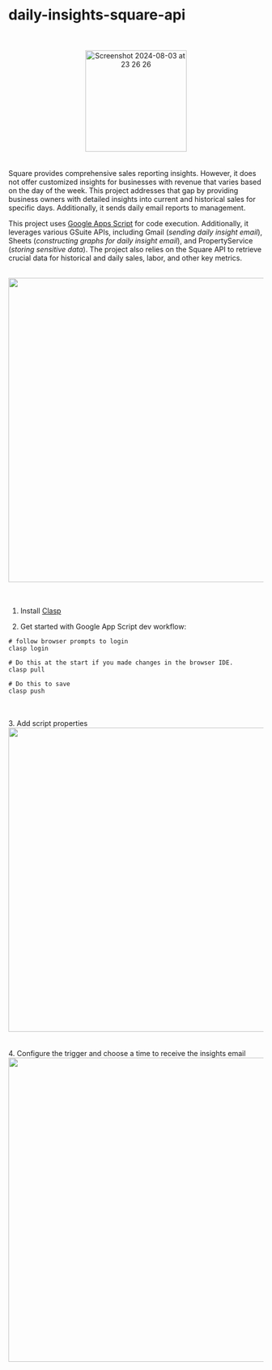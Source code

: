 # daily-insights-square-api

</br>
</br>
<div align="center">
    <img width="200" height="200" alt="Screenshot 2024-08-03 at 23 26 26" src="https://github.com/user-attachments/assets/3c7c7fdf-d763-4090-aaab-07d67113cf3b">
</div>
</br>
</br>
Square provides comprehensive sales reporting insights. However, it does not offer customized insights for businesses with revenue that varies based on the day of the week. This project addresses that gap by providing business owners with detailed insights into current and historical sales for specific days. Additionally, it sends daily email reports to management.

</br>

This project uses [Google Apps Script](https://www.google.com/script/start/) for code execution. Additionally, it leverages various GSuite APIs, including Gmail (_sending daily insight email_), Sheets (_constructing graphs for daily insight email_), and PropertyService (_storing sensitive data_). The project also relies on the Square API to retrieve crucial data for historical and daily sales, labor, and other key metrics.
</br>
</br>

<div align="center">
<img width="600" src="https://github.com/user-attachments/assets/e01f3690-dfcc-421b-af7a-48d5184618cc">
</div>

</br>
</br>

1. Install [Clasp](https://github.com/google/clasp?tab=readme-ov-file#install)

2. Get started with Google App Script dev workflow:

```
# follow browser prompts to login
clasp login

# Do this at the start if you made changes in the browser IDE.
clasp pull

# Do this to save
clasp push
```

</br>
</br>
3. Add script properties
<div align="center">
<img width="600" src="https://github.com/user-attachments/assets/959d967c-d199-49cb-8ef5-48a185f8ff2f">
</div>
</br>
</br>
4. Configure the trigger and choose a time to receive the insights email
<div align="center">
<img width="600" src="https://github.com/user-attachments/assets/ec77bd74-b744-4220-9787-5c6517374f25">
</div>

